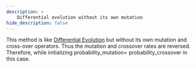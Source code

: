 ```yaml
---
description: >
    Differential evolution without its own mutation
hide_description: false
---
```


This method is like [Differential Evolution](https://en.wikipedia.org/wiki/Differential_evolution) but without its own mutation and cross-over operators. Thus the mutation and crossover rates are reversed.
Therefore, while initializing probability_mutation= probability_crossover in this case.
